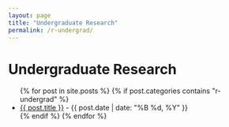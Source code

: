 ```yaml
---
layout: page
title: "Undergraduate Research"
permalink: /r-undergrad/
---
```


<h1>Undergraduate Research</h1>

<ul>
  {% for post in site.posts %}
    {% if post.categories contains "r-undergrad" %}
      <li>
        <a href="{{ post.url }}">{{ post.title }}</a> - {{ post.date | date: "%B %d, %Y" }}
      </li>
    {% endif %}
  {% endfor %}
</ul>
